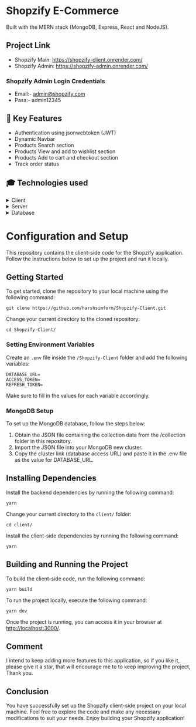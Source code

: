 # Shopzify E-Commerce

Built with the MERN stack (MongoDB, Express, React and NodeJS).

## Project Link

- Shopzify Main: https://shopzify-client.onrender.com/
- Shopzify Admin: https://shopzify-admin.onrender.com/

### Shopzify Admin Login Credentials

- Email:- admin@shopzify.com
- Pass:- admin12345

## 🎯 Key Features

<ul>
<li>Authentication using jsonwebtoken (JWT)</li>
<li>Dynamic Navbar</li>
<li>Products Search section</li>
<li>Products View and add to wishlist section</li>
<li>Products Add to cart and checkout section</li>
<li>Track order status</li>
</ul>

## 🎓 Technologies used

<details>
  <summary>Client</summary>
  <ul>
    <li><a href="https://www.typescriptlang.org/">Typescript</a></li>
    <li><a href="https://reactjs.org/">React.js</a></li>
    <li><a href="https://chakra-ui.com/">Chakra UI</a></li>
    <li><a href="https://tailwindui.com/">Tailwind</a></li>
    <li><a href="https://redux-toolkit.js.org/">Redux Toolkit</a></li>
    <li><a href="https://redux-toolkit.js.org/rtk-query/overview">RTK Query</a></li>
    <li><a href="https://cloudinary.com/">Cloudinary</a></li>
  </ul>
</details>

<details>
  <summary>Server</summary>
  <ul>
    <li><a href="https://expressjs.com/">Express</a></li>
    <li><a href="https://mongoosejs.com/">Mongoose</a></li>
    <li><a href="https://jwt.io/">JWT</a></li>
    <li><a href="https://github.com/kelektiv/node.bcrypt.js">bcrypt</a></li>

  </ul>
</details>

<details>
<summary>Database</summary>
  <ul>
    <li><a href="https://www.mongodb.com/">MongoDB</a></li>
  </ul>
</details>

# Configuration and Setup

This repository contains the client-side code for the Shopzify application. Follow the instructions below to set up the project and run it locally.

## Getting Started

To get started, clone the repository to your local machine using the following command:

```shell
git clone https://github.com/harshsimform/Shopzify-Client.git
```

Change your current directory to the cloned repository:

```shell
cd Shopzify-Client/
```

### Setting Environment Variables

Create an `.env` file inside the `/Shopzify-Client` folder and add the following variables:

```dotenv
DATABASE_URL=
ACCESS_TOKEN=
REFRESH_TOKEN=
```

Make sure to fill in the values for each variable accordingly.

### MongoDB Setup

To set up the MongoDB database, follow the steps below:

1. Obtain the JSON file containing the collection data from the /collection folder in this repository.
2. Import the JSON file into your MongoDB new cluster.
3. Copy the cluster link (database access URL) and paste it in the .env file as the value for DATABASE_URL.

## Installing Dependencies

Install the backend dependencies by running the following command:

```shell
yarn
```

Change your current directory to the `client/` folder:

```shell
cd client/
```

Install the client-side dependencies by running the following command:

```shell
yarn
```

## Building and Running the Project

To build the client-side code, run the following command:

```shell
yarn build
```

To run the project locally, execute the following command:

```shell
yarn dev
```

Once the project is running, you can access it in your browser at [http://localhost:3000/](http://localhost:3000/).

## Comment

I intend to keep adding more features to this application, so if you like it, please give it a star, that will encourage me to
to keep improving the project, Thank you.

## Conclusion

You have successfully set up the Shopzify client-side project on your local machine. Feel free to explore the code and make any necessary modifications to suit your needs. Enjoy building your Shopzify application!
